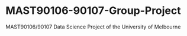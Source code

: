 # MAST90106-90107-Group-Project
MAST90106/90107 Data Science Project of the University of Melbourne
